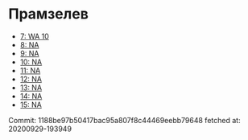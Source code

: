 # Прамзелев
- [7: WA 10](7.md)
- [8: NA](8.md)
- [9: NA](9.md)
- [10: NA](10.md)
- [11: NA](11.md)
- [12: NA](12.md)
- [13: NA](13.md)
- [14: NA](14.md)
- [15: NA](15.md)

Commit: 1188be97b50417bac95a807f8c44469eebb79648
 fetched at: 20200929-193949
